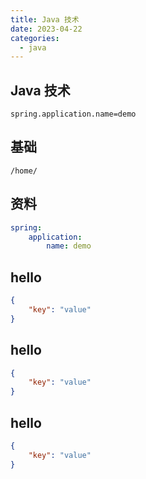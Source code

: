 ```yaml
---
title: Java 技术
date: 2023-04-22
categories:
  - java
---
```


## Java 技术

```properties
spring.application.name=demo
```

## 基础
```shell
/home/
```

## 资料
```yaml
spring:
    application:
        name: demo
```

## hello
```json
{
    "key": "value"
}
```

## hello
```json
{
    "key": "value"
}
```


## hello
```json
{
    "key": "value"
}
```